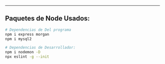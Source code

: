 
---
## Paquetes de Node Usados:

```bash
# Dependencias de Del programa
npm i express morgan
npm i mysql2

# Dependencias de Desarrollador:
npm i nodemon -D
npx eslint -g --init
```